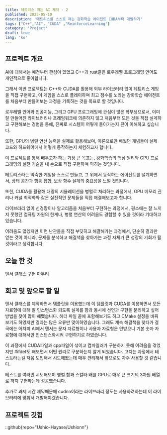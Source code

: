 ```yaml
---
title: 테트리스 깨는 AI 제작 - 2
published: 2025-05-10
description: '테트리스를 스스로 깨는 강화학습 에이전트 CUDA부터 개발하기'
tags: ["C++","AI", "CUDA" ,"ReinforceLearning"]
category: 'Project'
draft: true
lang: 'ko'
---
```


## 프로젝트 개요

AI에 대해서는 예전부터 관심이 있었고 C++과 rust같은 로우레벨 프로그래밍 언어도 개인적으로 좋아합니다.

그래서 이번 프로젝트는 C++와 CUDA를 활용해 외부 라이브러리 없이 테트리스 게임을 직접 구현하고,
이 게임을 스스로 플레이하며 최고 점수를 노리는 강화학습 에이전트를 처음부터 만들어보는 과정을 기록하는 것을 목표로 할 것입니다.

로우레벨 언어와 인공지능, 그리고 GPU 프로그래밍에 관심이 많은 학부생으로서, 이미 잘 만들어진 라이브러리나 프레임워크에 의존하지 않고
처음부터 모든 것을 직접 설계하고 구현해보는 경험을 통해, 진짜로 시스템이 어떻게 돌아가는지 깊이 이해하고 싶습니다.

또한, GPU의 병렬 연산 능력을 실제로 활용해보며, 이론으로만 배웠던 개념들이 실제 코드와 하드웨어에서 어떻게 동작하는지 체험하고자 합니다.

이 프로젝트를 통해 배우고자 하는 가장 큰 목표는, 강화학습의 핵심 원리와 GPU 프로그래밍의 실전 기술을 내 손으로 직접 구현하며 익히는 것입니다.

테트리스라는 익숙한 게임을 스스로 만들고, 그 위에서 동작하는 에이전트를 설계하면서, 상태 공간과 행동 집합, 보상 함수 설계의 중요성을 느낄 것입니다.

또한, CUDA를 활용해 대량의 시뮬레이션을 병렬로 처리하는 과정에서, GPU 메모리 관리나 커널 최적화와 같은 실전적인 문제들을 직접
해결해보고자 합니다.

라이브러리 없이 신경망이나 알고리즘을 처음부터 구현하는 과정에서, 평소에는 잘 느끼지 못했던 컴퓨팅 자원의 한계나, 병렬 연산의 어려움도
경험할 수 있을 것이라 기대하고 있습니다.

어려움도 많겠지만 이런 난관들을 직접 부딪히고 해결해가는 과정에서, 단순히 결과만 얻는 것이 아니라, 문제를 분석하고 해결책을 찾아가는 과정
자체가 큰 성장의 기회가 될 것이라고 생각합니다.

## 오늘 한 것

텐서 클래스 구현 마무리

## 회고 및 앞으로 할 일

텐서 클래스를 제작하면서 템플릿을 이용했는데 이 템플릿과 CUDA를 이용하면서 모든 자료형에 대해 잘 인스턴스화 되도록 설계를 함과 동시에
선언과 구현을 분리하고 싶어 방법을 찾아 많이 헤맸습니다.
헤더 파일 끝에 포함해보기도 하고 CMake 설정을 바꿔보기도 하였지만 결과는 많은 오류만 맞이하였습니다.
그래도 계속 해결책을 찾다가 결국에는 어차피 AI에서 텐서는 문자 자료형이나 사용자 자료형은 안받으니 기본 숫자 자료형에 대해서만
인스턴스화시켜 구현하기로 하였습니다.

이 과정에서 CUDA파일과 cpp파일이 섞이고 컴파일러가 구분하지 못해 어려움을 겪었지만 #ifdef도 해보면서 어떤 원리로 구분하는지 알게 되었습니다.
고치는 과정에서 테스트라는걸 처음 도입해서 시도해봤는데 매우 편리해서 앞으로도 자주 사용할 것 같습니다.

테스트를 여러번 시도해보며 행렬 합과 스칼라 배를 GPU로 매우 큰 크기의 3차원 배열로 까지 구현하는데 성공했습니다.

추가로 과제 시간 제약때문에 cudnn이라는 라이브러리 정도는 사용하려하는데 이 라이브러리에 맞춰서 개발해야겠습니다.

## 프로젝트 깃헙

::github{repo="Ushio-Hayase/Ushionn"}
